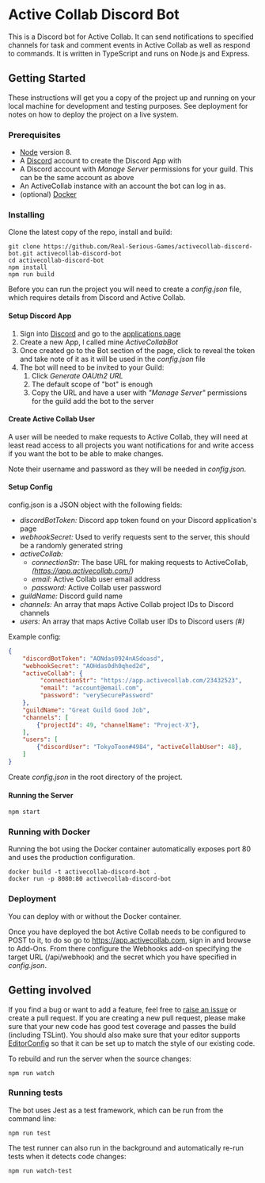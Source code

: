 # Active Collab Discord Bot

This is a Discord bot for Active Collab. It can send notifications to specified channels for task and comment events in Active Collab as well as respond to commands. It is written in TypeScript and runs on Node.js and Express.

## Getting Started

These instructions will get you a copy of the project up and running on your local machine for development and testing purposes. See deployment for notes on how to deploy the project on a live system.

### Prerequisites

* [Node](https://nodejs.org/en/) version 8.
* A [Discord](https://discordapp.com) account to create the Discord App with
* A Discord account with *Manage Server* permissions for your guild. This can be the same account as above
* An ActiveCollab instance with an account the bot can log in as.
* (optional) [Docker](https://www.docker.com)

### Installing

Clone the latest copy of the repo, install and build:

```
git clone https://github.com/Real-Serious-Games/activecollab-discord-bot.git activecollab-discord-bot
cd activecollab-discord-bot
npm install
npm run build
```

Before you can run the project you will need to create a *config.json* file, which requires details from Discord and Active Collab.

#### Setup Discord App

1. Sign into [Discord](https://discordapp.com) and go to the [applications page](https://discordapp.com/developers/applications/me)
2. Create a new App, I called mine *ActiveCollabBot*
3. Once created go to the Bot section of the page, click to reveal the token and take note of it as it will be used in the *config.json* file
4. The bot will need to be invited to your Guild:
   1. Click *Generate OAUth2 URL*
   2. The default scope of "bot" is enough
   3. Copy the URL and have a user with *"Manage Server"* permissions for the guild add the bot to the server

#### Create Active Collab User

A user will be needed to make requests to Active Collab, they will need at least read access to all projects you want notifications for and write access if you want the bot to be able to make changes.

Note their username and password as they will be needed in *config.json*.

#### Setup Config

config.json is a JSON object with the following fields:

- *discordBotToken:* Discord app token found on your Discord application's page
- *webhookSecret:* Used to verify requests sent to the server, this should be a randomly generated string
- *activeCollab:*
  - *connectionStr:* The base URL for making requests to ActiveCollab, *(https://app.activecollab.com/<account ID>)*
  - *email:* Active Collab user email address
  - *password:* Active Collab user password
- *guildName:* Discord guild name
- *channels:* An array that maps Active Collab project IDs to Discord channels
- *users:* An array that maps Active Collab user IDs to Discord users *(<Username>#<tag>)*

Example config:
```json
{
    "discordBotToken": "AONdas0924nASdoasd",
    "webhookSecret": "AOHdas0dh0qhed2d",
    "activeCollab": {
         "connectionStr": "https://app.activecollab.com/23432523",
         "email": "account@email.com",
         "password": "verySecurePassword"
    },
    "guildName": "Great Guild Good Job",
    "channels": [
        {"projectId": 49, "channelName": "Project-X"},
    ],
    "users": [
        {"discordUser": "TokyoToon#4984", "activeCollabUser": 48},
    ]
}
```

Create *config.json* in the root directory of the project.

#### Running the Server

```
npm start
```

### Running with Docker

Running the bot using the Docker container automatically exposes port 80 and uses the production configuration.

```
docker build -t activecollab-discord-bot .
docker run -p 8080:80 activecollab-discord-bot
```

### Deployment

You can deploy with or without the Docker container.

Once you have deployed the bot Active Collab needs to be configured to POST to it, to do so go to https://app.activecollab.com, sign in and browse to Add-Ons. From there configure the Webhooks add-on specifying the target URL (<server address>/api/webhook) and the secret which you have specified in *config.json*.

## Getting involved

If you find a bug or want to add a feature, feel free to [raise an issue](https://github.com/Real-Serious-Games/activecollab-discord-bot/issues) or create a pull request. If you are creating a new pull request, please make sure that your new code has good test coverage and passes the build (including TSLint). You should also make sure that your editor supports [EditorConfig](http://editorconfig.org/) so that it can be set up to match the style of our existing code.

To rebuild and run the server when the source changes:

```
npm run watch
```

### Running tests

The bot uses Jest as a test framework, which can be run from the command line:
```
npm run test
```

The test runner can also run in the background and automatically re-run tests when it detects code changes:
```
npm run watch-test
```